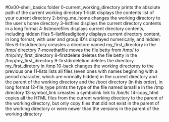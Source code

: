 #0x00-shell_basics folder
0-current_working_directory prints the absolute path of the current working directory
1-listit displays the contents list of your current directory
2-bring_me_home changes the working directory to the user's home directory
3-listfiles displays the current directory contents in a long format
4-listmorefiles displays current directory contents, including hidden files
5-listfilesdigitonly displays current directory content, in long format, with user and group ID's displayed numerically, and hidden files
6-firstdirectory creastes a directore named my_first_directory in the /tmp/ directory
7-movethatfile moves the file betty from /tmp/ to /tmp/my_first_directory
8-firstdelete deletes the file betty in the /tmp/my_first_directory
9-firstdirdeletion deletes the directory my_first_diretory in /tmp
10-back changes the working directorey to the previous one
11-lists  lists all files (even ones with names beginning with a period character, which are normally hidden) in the current directory and the parent of the working directory and the /boot directory (in this order), in long format
12-file_type prints the type of the file named iamafile in the /tmp directory
13-symbol_link creastes a symbolink link to /bin/ls 
14-copy_html copies all the HTML files from the current working directory to the parent of the working directory, but only copy files that did not exist in the parent of the working directory or were newer than the versions in the parent of the working directory

